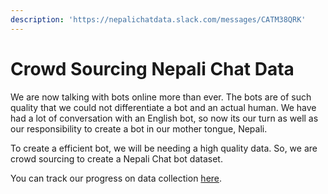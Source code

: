 ```yaml
---
description: 'https://nepalichatdata.slack.com/messages/CATM38QRK'
---
```


# Crowd Sourcing Nepali Chat Data

We are now talking with bots online more than ever. The bots are of such quality that we could not differentiate a bot and an actual human. We have had a lot of conversation with an English bot, so now its our turn as well as our responsibility to create a bot in our mother tongue, Nepali.

To create a efficient bot, we will be needing a high quality data. So, we are crowd sourcing to create a Nepali Chat bot dataset.

You can track our progress on data collection [here](https://github.com/itsmeashutosh43/create-a-Open-Source-Nepali-Chat-corpus-).

